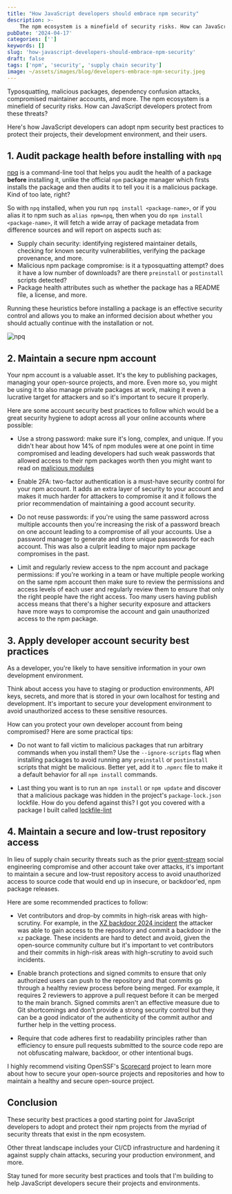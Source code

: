 ```yaml
---
title: "How JavaScript developers should embrace npm security"
description: >-
    The npm ecosystem is a minefield of security risks. How can JavaScript developers protect from these threats and adopt npm security best practices? Here's how.
pubDate: '2024-04-17'
categories: ['']
keywords: []
slug: 'how-javascript-developers-should-embrace-npm-security'
draft: false
tags: ['npm', 'security', 'supply chain security']
image: ~/assets/images/blog/developers-embrace-npm-security.jpeg
---
```


Typosquatting, malicious packages, dependency confusion attacks, compromised maintainer accounts, and more. The npm ecosystem is a minefield of security risks. How can JavaScript developers protect from these threats?

Here's how JavaScript developers can adopt npm security best practices to protect their projects, their development environment, and their users.

## 1. Audit package health before installing with `npq`

[npq](https://github.com/lirantal/npq) is a command-line tool that helps you audit the health of a package **before** installing it, unlike the official `npm` package manager which firsts installs the package and then audits it to tell you it is a malicious package. Kind of too late, right?

So with `npq` installed, when you run `npq install <package-name>`, or if you alias it to npm such as `alias npm=npq`, then when you do `npm install <package-name>`, it will fetch a wide array of package metadata from difference sources and will report on aspects such as:

- Supply chain security: identifying registered maintainer details, checking for known security vulnerabilities, verifying the package provenance, and more.
- Malicious npm package compromise: is it a typosquatting attempt? does it have a low number of downloads? are there `preinstall` or `postinstall` scripts detected?
- Package health attributes such as whether the package has a README file, a license, and more.

Running these heuristics before installing a package is an effective security control and allows you to make an informed decision about whether you should actually continue with the installation or not.

![npq](/images/blog/npm-best-practice-npq.png)

## 2. Maintain a secure npm account

Your npm account is a valuable asset. It's the key to publishing packages, managing your open-source projects, and more. Even more so, you might be using it to also manage private packages at work, making it even a lucrative target for attackers and so it's important to secure it properly.

Here are some account security best practices to follow which would be a great security hygiene to adopt across all your online accounts where possible:

- Use a strong password: make sure it's long, complex, and unique. If you didn't hear about how 14% of npm modules were at one point in time compromised and leading developers had such weak passwords that allowed access to their npm packages worth then you might want to read on [malicious modules](https://lirantal.com/blog/malicious-modules-what-you-need-to-know-when-installing-npm-packages-12b2f56d3685/)

- Enable 2FA: two-factor authentication is a must-have security control for your npm account. It adds an extra layer of security to your account and makes it much harder for attackers to compromise it and it follows the prior recommendation of maintaining a good account security.

- Do not reuse passwords: if you're using the same password across multiple accounts then you're increasing the risk of a password breach on one account leading to a compromise of all your accounts. Use a password manager to generate and store unique passwords for each account. This was also a culprit leading to major npm package compromises in the past.

- Limit and regularly review access to the npm account and package permissions: if you're working in a team or have multiple people working on the same npm account then make sure to review the permissions and access levels of each user and regularly review them to ensure that only the right people have the right access. Too many users having publish access means that there's a higher security exposure and attackers have more ways to compromise the account and gain unauthorized access to the npm package.

## 3. Apply developer account security best practices

As a developer, you're likely to have sensitive information in your own development environment.

Think about access you have to staging or production environments, API keys, secrets, and more that is stored in your own localhost for testing and development. It's important to secure your development environment to avoid unauthorized access to these sensitive resources.

How can you protect your own developer account from being compromised? Here are some practical tips:

- Do not want to fall victim to malicious packages that run arbitrary commands when you install them? Use the `--ignore-scripts` flag when installing packages to avoid running any `preinstall` or `postinstall` scripts that might be malicious. Better yet, add it to `.npmrc` file to make it a default behavior for all `npm install` commands.

- Last thing you want is to run an `npm install` or `npm update` and discover that a malicious package was hidden in the project's `package-lock.json` lockfile. How do you defend against this? I got you covered with a package I built called [lockfile-lint](https://github.com/lirantal/lockfile-lint)

## 4. Maintain a secure and low-trust repository access

In lieu of supply chain security threats such as the prior [event-stream](https://lirantal.com/blog/a-snyks-post-mortem-of-the-malicious-event-stream-npm-package-backdoor-40be813022bb/) social engineering compromise and other account take over attacks, it's important to maintain a secure and low-trust repository access to avoid unauthorized access to source code that would end up in insecure, or backdoor'ed, npm package releases.

Here are some recommended practices to follow:

- Vet contributors and drop-by commits in high-risk areas with high-scrutiny. For example, in the [XZ backdoor 2024 incident](https://www.nodejs-security.com/blog/xz-backdoor-cve-2024-3094-javascript-perspective) the attacker was able to gain access to the repository and commit a backdoor in the `xz` package. These incidents are hard to detect and avoid, given the open-source community culture but it's important to vet contributors and their commits in high-risk areas with high-scrutiny to avoid such incidents.

- Enable branch protections and signed commits to ensure that only authorized users can push to the repository and that commits go through a healthy review process before being merged. For example, it requires 2 reviewers to approve a pull request before it can be merged to the main branch. Signed commits aren't an effective measure due to Git shortcomings and don't provide a strong security control but they can be a good indicator of the authenticity of the commit author and further help in the vetting process.

- Require that code adheres first to readability principles rather than efficiency to ensure pull requests submitted to the source code repo are not obfuscating malware, backdoor, or other intentional bugs.

I highly recommend visiting OpenSSF's [Scorecard](https://github.com/ossf/scorecard) project to learn more about how to secure your open-source projects and repositories and how to maintain a healthy and secure open-source project.

## Conclusion

These security best practices a good starting point for JavaScript developers to adopt and protect their npm projects from the myriad of security threats that exist in the npm ecosystem.

Other threat landscape includes your CI/CD infrastructure and hardening it against supply chain attacks, securing your production environment, and more.

Stay tuned for more security best practices and tools that I'm building to help JavaScript developers secure their projects and environments.